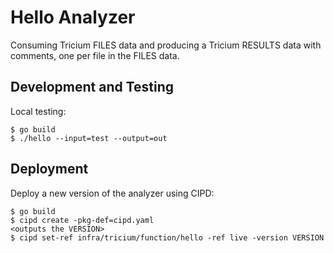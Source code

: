 # Hello Analyzer

Consuming Tricium FILES data and producing a Tricium RESULTS data with comments,
one per file in the FILES data.

## Development and Testing

Local testing:

```
$ go build
$ ./hello --input=test --output=out
```

## Deployment

Deploy a new version of the analyzer using CIPD:

```
$ go build
$ cipd create -pkg-def=cipd.yaml
<outputs the VERSION>
$ cipd set-ref infra/tricium/function/hello -ref live -version VERSION
```
